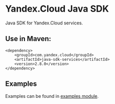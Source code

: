 # Yandex.Cloud Java SDK

Java SDK for Yandex.Cloud services.

## Use in Maven:
```
<dependency>
    <groupId>com.yandex.cloud</groupId>
    <artifactId>java-sdk-services</artifactId>
    <version>2.8.0</version>
</dependency>
```

## Examples

Examples can be found in [examples module](java-sdk-examples).
